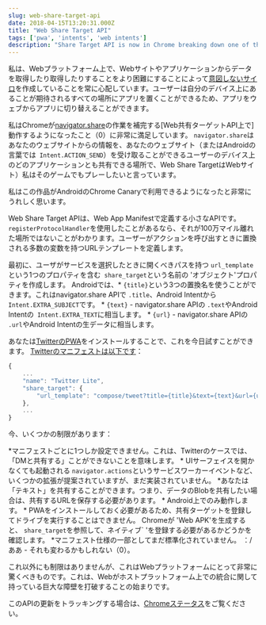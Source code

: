```yaml
---
slug: web-share-target-api
date: 2018-04-15T13:20:31.000Z
title: "Web Share Target API"
tags: ['pwa', 'intents', 'web intents']
description: "Share Target API is now in Chrome breaking down one of the last silos of native platforms"
---
```



私は、Webプラットフォーム上で、Webサイトやアプリケーションからデータを取得したり取得したりすることをより困難にすることによって[意図しないサイロ](/unintended-silos)を作成していることを常に心配しています。ユーザーは自分のデバイス上にあることが期待されるすべての場所にアプリを置くことができるため、アプリをウェブからアプリに切り替えることができます。

私はChromeが[navigator.share](/breaking-down-silos-with-share-target-api)の作業を補完する[Web共有ターゲットAPI上で]動作するようになったこと（0）に非常に満足しています。 `navigator.share`はあなたのウェブサイトからの情報を、あなたのウェブサイト（またはAndroidの言葉では` Intent.ACTION_SEND`）を受け取ることができるユーザーのデバイス上のどのアプリケーションとも共有できる場所で、Web Share TargetはWebサイト）私はそのゲームでもプレーしたいと言っています。

私はこの作品がAndroidのChrome Canaryで利用できるようになったと非常にうれしく思います。

Web Share Target APIは、Web App Manifestで定義する小さなAPIです。 `registerProtocolHandler`を使用したことがあるなら、それが100万マイル離れた場所ではないことがわかります。ユーザーがアクションを呼び出すときに置換される多数の変数を持つURLテンプレートを定義します。

最初に、ユーザがサービスを選択したときに開くべきパスを持つ `url_template`という1つのプロパティを含む` share_target`という名前の 'オブジェクト'プロパティを作成します。 Androidでは、* `{title}`という3つの置換名を使うことができます。これはnavigator.share APIで `.title`、Android Intentから` Intent.EXTRA_SUBJECT`です。 * `{text}`  -  navigator.share APIの `.text`やAndroid Intentの` Intent.EXTRA_TEXT`に相当します。 * `{url}`  -  navigator.share APIの `.url`やAndroid Intentの生データに相当します。

あなたは[TwitterのPWA](https://mobile.twitter.com/)をインストールすることで、これを今日試すことができます。 [Twitterのマニフェストは以下です](https://mobile.twitter.com/manifest.json)：


```javascript
{
    ...
    "name": "Twitter Lite",
    "share_target": {
        "url_template": "compose/tweet?title={title}&text={text}&url={url}"
    },
    ...
}
```


今、いくつかの制限があります：

*マニフェストごとに1つしか設定できません。これは、Twitterのケースでは、「DMと共有する」ことができないことを意味します。 * UIサーフェイスを開かなくても起動される `navigator.actions`というサービスワーカーイベントなど、いくつかの拡張が提案されていますが、まだ実装されていません。 *あなたは「テキスト」を共有することができます。つまり、データのBlobを共有したい場合は、共有するURLを保存する必要があります。 * Android上でのみ動作します。 * PWAをインストールしておく必要があるため、共有ターゲットを登録してドライブを実行することはできません。 Chromeが 'Web APK'を生成すると、 `share_target`を参照して、ネイティブ` <intent-filter> 'を登録する必要があるかどうかを確認します。 *マニフェスト仕様の一部としてまだ標準化されていません。 ：/ああ - それも変わるかもしれない（0）。

これ以外にも制限はありませんが、これはWebプラットフォームにとって非常に驚くべきものです。これは、Webがホストプラットフォーム上での統合に関して持っている巨大な障壁を打破することの始まりです。

このAPIの更新をトラッキングする場合は、[Chromeステータス](https://www.chromestatus.com/feature/5662315307335680)をご覧ください。
